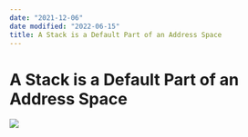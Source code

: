 ```yaml
---
date: "2021-12-06"
date modified: "2022-06-15"
title: A Stack is a Default Part of an Address Space
---
```


# A Stack is a Default Part of an Address Space
![](https://i.imgur.com/ho4hK1P.png)
